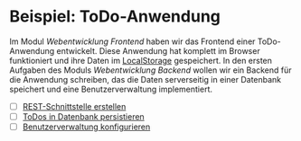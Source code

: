 # Beispiel: ToDo-Anwendung

Im Modul *Webentwicklung Frontend* haben wir das Frontend einer ToDo-Anwendung entwickelt. Diese Anwendung hat komplett im Browser funktioniert und ihre 
Daten im [LocalStorage](https://developer.mozilla.org/en-US/docs/Web/API/Window/localStorage) gespeichert.
In den ersten Aufgaben des Moduls *Webentwicklung Backend* wollen wir ein Backend für die Anwendung schreiben, das die Daten serverseitig in einer 
Datenbank speichert und eine Benutzerverwaltung implementiert.

- [ ] [REST-Schnittstelle erstellen](exercise1.md)
- [ ] [ToDos in Datenbank persistieren](exercise2.md)
- [ ] [Benutzerverwaltung konfigurieren](exercise3.md)